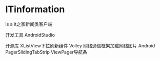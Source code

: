# ITinformation 

is a it之家新闻类客户端

开发工具
AndroidStudio

开源库
XListView下拉刷新组件
Volley  网络通信框架加载网络图片
Android PagerSlidingTabStrip  ViewPager导航条
